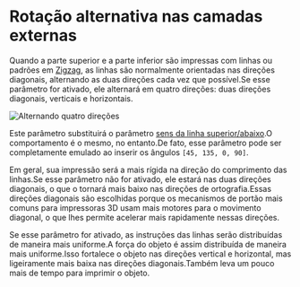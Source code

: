 Rotação alternativa nas camadas externas
====
Quando a parte superior e a parte inferior são impressas com linhas ou padrões em [Zigzag](../top_bottom/top_bottom_pattern.md), as linhas são normalmente orientadas nas direções diagonais, alternando as duas direções cada vez que possível.Se esse parâmetro for ativado, ele alternará em quatro direções: duas direções diagonais, verticais e horizontais.

![Alternando quatro direções](../../../articles/images/skin_alternate_rotation.gif)

Este parâmetro substituirá o parâmetro [sens da linha superior/abaixo](../top_bottom/skin_angles.md).O comportamento é o mesmo, no entanto.De fato, esse parâmetro pode ser completamente emulado ao inserir os ângulos `[45, 135, 0, 90]`.

Em geral, sua impressão será a mais rígida na direção do comprimento das linhas.Se esse parâmetro não for ativado, ele estará nas duas direções diagonais, o que o tornará mais baixo nas direções de ortografia.Essas direções diagonais são escolhidas porque os mecanismos de portão mais comuns para impressoras 3D usam mais motores para o movimento diagonal, o que lhes permite acelerar mais rapidamente nessas direções.

Se esse parâmetro for ativado, as instruções das linhas serão distribuídas de maneira mais uniforme.A força do objeto é assim distribuída de maneira mais uniforme.Isso fortalece o objeto nas direções vertical e horizontal, mas ligeiramente mais baixa nas direções diagonais.Também leva um pouco mais de tempo para imprimir o objeto.